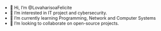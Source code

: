 - 👋 Hi, I’m @LovaharisoaFelicite
- 👀 I’m interested in IT project and cybersecurity.
- 🌱 I’m currently learning Programming, Network and Computer Systems
- 💞️ I’m looking to collaborate on open-source projects.

<!---
LovaharisoaFelicite/LovaharisoaFelicite is a ✨ special ✨ repository because its `README.md` (this file) appears on your GitHub profile.
You can click the Preview link to take a look at your changes.
--->
